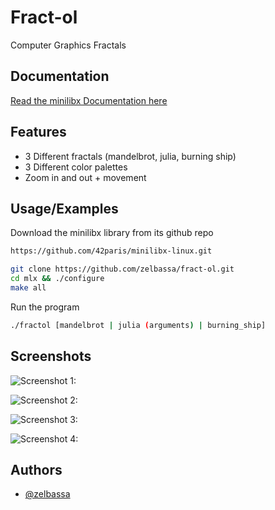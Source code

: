 
# Fract-ol

Computer Graphics Fractals


## Documentation

[Read the minilibx Documentation here](https://harm-smits.github.io/42docs/libs/minilibx)


## Features

- 3 Different fractals (mandelbrot, julia, burning ship)
- 3 Different color palettes 
- Zoom in and out + movement


## Usage/Examples

Download the minilibx library from its github repo
```bash
https://github.com/42paris/minilibx-linux.git
```
```bash
git clone https://github.com/zelbassa/fract-ol.git
cd mlx && ./configure
make all
```
Run the program
```bash
./fractol [mandelbrot | julia (arguments) | burning_ship]
```


## Screenshots

![Screenshot 1: ](https://raw.githubusercontent.com/zelbassa/fract-ol/master/screenshots/Screenshot%20from%202024-04-25%2018-47-59.png?token=GHSAT0AAAAAACRMPTFPSPD7Y6P63HCYCFXQZRLZKLA)

![Screenshot 2: ](https://raw.githubusercontent.com/zelbassa/fract-ol/master/screenshots/Screenshot%20from%202024-04-25%2018-47-59.png?token=GHSAT0AAAAAACRMPTFPSPD7Y6P63HCYCFXQZRLZKLA)

![Screenshot 3: ](https://github.com/zelbassa/fract-ol/blob/master/screenshots/Screenshot%20from%202024-04-26%2015-33-09.png?raw=true)

![Screenshot 4: ](https://github.com/zelbassa/fract-ol/blob/master/screenshots/Screenshot%20from%202024-04-26%2015-34-04.png?raw=true)


## Authors

- [@zelbassa](https://www.github.com/zelbassa)

